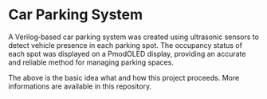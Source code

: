 # Car Parking System
A Verilog‑based car parking system was created using ultrasonic sensors to detect vehicle presence in each
parking spot.
The occupancy status of each spot was displayed on a PmodOLED display, providing an accurate and reliable
method for managing parking spaces.

The above is the basic idea what and how this project proceeds. More informations are available in this repository.


